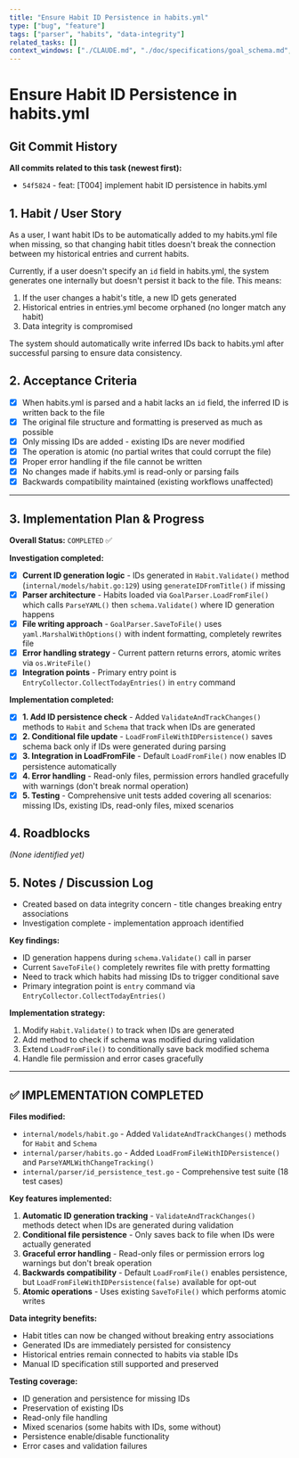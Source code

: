 ```yaml
---
title: "Ensure Habit ID Persistence in habits.yml"
type: ["bug", "feature"]
tags: ["parser", "habits", "data-integrity"]
related_tasks: []
context_windows: ["./CLAUDE.md", "./doc/specifications/goal_schema.md", "./internal/models/*.go", "./internal/parser/*.go"]
---
```


# Ensure Habit ID Persistence in habits.yml

## Git Commit History

**All commits related to this task (newest first):**

- `54f5824` - feat: [T004] implement habit ID persistence in habits.yml

## 1. Habit / User Story

As a user, I want habit IDs to be automatically added to my habits.yml file when missing, so that changing habit titles doesn't break the connection between my historical entries and current habits.

Currently, if a user doesn't specify an `id` field in habits.yml, the system generates one internally but doesn't persist it back to the file. This means:

1. If the user changes a habit's title, a new ID gets generated
2. Historical entries in entries.yml become orphaned (no longer match any habit)
3. Data integrity is compromised

The system should automatically write inferred IDs back to habits.yml after successful parsing to ensure data consistency.

## 2. Acceptance Criteria

- [x] When habits.yml is parsed and a habit lacks an `id` field, the inferred ID is written back to the file
- [x] The original file structure and formatting is preserved as much as possible
- [x] Only missing IDs are added - existing IDs are never modified
- [x] The operation is atomic (no partial writes that could corrupt the file)
- [x] Proper error handling if the file cannot be written
- [x] No changes made if habits.yml is read-only or parsing fails
- [x] Backwards compatibility maintained (existing workflows unaffected)

---
## 3. Implementation Plan & Progress

**Overall Status:** `COMPLETED` ✅

**Investigation completed:**
- [x] **Current ID generation logic** - IDs generated in `Habit.Validate()` method (`internal/models/habit.go:129`) using `generateIDFromTitle()` if missing
- [x] **Parser architecture** - Habits loaded via `GoalParser.LoadFromFile()` which calls `ParseYAML()` then `schema.Validate()` where ID generation happens
- [x] **File writing approach** - `GoalParser.SaveToFile()` uses `yaml.MarshalWithOptions()` with indent formatting, completely rewrites file
- [x] **Error handling strategy** - Current pattern returns errors, atomic writes via `os.WriteFile()`
- [x] **Integration points** - Primary entry point is `EntryCollector.CollectTodayEntries()` in `entry` command

**Implementation completed:**
- [x] **1. Add ID persistence check** - Added `ValidateAndTrackChanges()` methods to `Habit` and `Schema` that track when IDs are generated
- [x] **2. Conditional file update** - `LoadFromFileWithIDPersistence()` saves schema back only if IDs were generated during parsing
- [x] **3. Integration in LoadFromFile** - Default `LoadFromFile()` now enables ID persistence automatically
- [x] **4. Error handling** - Read-only files, permission errors handled gracefully with warnings (don't break normal operation)
- [x] **5. Testing** - Comprehensive unit tests added covering all scenarios: missing IDs, existing IDs, read-only files, mixed scenarios

## 4. Roadblocks

*(None identified yet)*

## 5. Notes / Discussion Log

- Created based on data integrity concern - title changes breaking entry associations
- Investigation complete - implementation approach identified

**Key findings:**
- ID generation happens during `schema.Validate()` call in parser
- Current `SaveToFile()` completely rewrites file with pretty formatting 
- Need to track which habits had missing IDs to trigger conditional save
- Primary integration point is `entry` command via `EntryCollector.CollectTodayEntries()`

**Implementation strategy:**
1. Modify `Habit.Validate()` to track when IDs are generated
2. Add method to check if schema was modified during validation
3. Extend `LoadFromFile()` to conditionally save back modified schema
4. Handle file permission and error cases gracefully

---

## ✅ IMPLEMENTATION COMPLETED

**Files modified:**
- `internal/models/habit.go` - Added `ValidateAndTrackChanges()` methods for `Habit` and `Schema`
- `internal/parser/habits.go` - Added `LoadFromFileWithIDPersistence()` and `ParseYAMLWithChangeTracking()`
- `internal/parser/id_persistence_test.go` - Comprehensive test suite (18 test cases)

**Key features implemented:**
1. **Automatic ID generation tracking** - `ValidateAndTrackChanges()` methods detect when IDs are generated during validation
2. **Conditional file persistence** - Only saves back to file when IDs were actually generated
3. **Graceful error handling** - Read-only files or permission errors log warnings but don't break operation
4. **Backwards compatibility** - Default `LoadFromFile()` enables persistence, but `LoadFromFileWithIDPersistence(false)` available for opt-out
5. **Atomic operations** - Uses existing `SaveToFile()` which performs atomic writes

**Data integrity benefits:**
- Habit titles can now be changed without breaking entry associations
- Generated IDs are immediately persisted for consistency
- Historical entries remain connected to habits via stable IDs
- Manual ID specification still supported and preserved

**Testing coverage:**
- ID generation and persistence for missing IDs
- Preservation of existing IDs
- Read-only file handling
- Mixed scenarios (some habits with IDs, some without)
- Persistence enable/disable functionality
- Error cases and validation failures